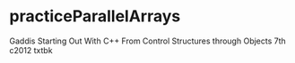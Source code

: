 # practiceParallelArrays
Gaddis Starting Out With C++ From Control Structures through Objects 7th c2012 txtbk
